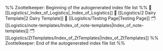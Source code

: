 %% Zoottelkeeper: Beginning of the autogenerated index file list  %%
📄 [[Logistics/_Index_of_Logistics|_Index_of_Logistics]]
📄 [[Logistics/2 Dairy Template|2 Dairy Template]]
📄 [[Logistics/Testing Page|Testing Page]]
🗂️ [[Logistics/note-templates/Index_of_note-templates|Index_of_note-templates]]
🗂️ [[Logistics/ZtTemplates/Index_of_ZtTemplates|Index_of_ZtTemplates]]
%% Zoottelkeeper: End of the autogenerated index file list  %%
